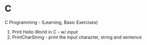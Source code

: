 # C
C Programming - (Learning, Basic Exercises)

1. Print Hello World in C - w/ input
2. PrintCharString - print the input character, string and sentence

